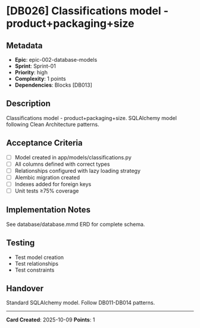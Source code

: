# [DB026] Classifications model - product+packaging+size

## Metadata

- **Epic**: epic-002-database-models
- **Sprint**: Sprint-01
- **Priority**: high
- **Complexity**: 1 points
- **Dependencies**: Blocks [DB013]

## Description

Classifications model - product+packaging+size. SQLAlchemy model following Clean Architecture
patterns.

## Acceptance Criteria

- [ ] Model created in app/models/classifications.py
- [ ] All columns defined with correct types
- [ ] Relationships configured with lazy loading strategy
- [ ] Alembic migration created
- [ ] Indexes added for foreign keys
- [ ] Unit tests ≥75% coverage

## Implementation Notes

See database/database.mmd ERD for complete schema.

## Testing

- Test model creation
- Test relationships
- Test constraints

## Handover

Standard SQLAlchemy model. Follow DB011-DB014 patterns.

---
**Card Created**: 2025-10-09
**Points**: 1
